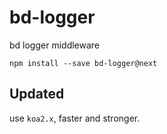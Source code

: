 # bd-logger

bd logger middleware

```shell
npm install --save bd-logger@next
```

## Updated

use `koa2.x`, faster and stronger.
